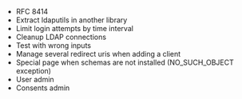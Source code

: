 - RFC 8414
- Extract ldaputils in another library
- Limit login attempts by time interval
- Cleanup LDAP connections
- Test with wrong inputs
- Manage several redirect uris when adding a client
- Special page when schemas are not installed (NO_SUCH_OBJECT exception)
- User admin
- Consents admin
